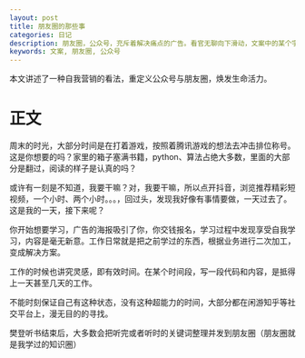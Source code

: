 ```yaml
---
layout: post
title: 朋友圈的那些事
categories: 日记
description: 朋友圈，公众号，充斥着解决痛点的广告。看官无聊向下滑动，文案中的某个字眼触动了你，你想解决某个问题吗？然后你去购买课程，缺少了输出。
keywords: 文案, 朋友圈, 公众号
---
```


本文讲述了一种自我营销的看法，重定义公众号与朋友圈，焕发生命活力。

# 正文
周末的时光，大部分时间是在打着游戏，按照着腾讯游戏的想法去冲击排位称号。这是你想要的吗？家里的箱子塞满书籍，python、算法占绝大多数，里面的大部分是翻过，阅读的样子是认真的吗？

或许有一刻是不知道，我要干嘛？对，我要干嘛，所以点开抖音，浏览推荐精彩短视频，一个小时、两个小时。。。，回过头，发现我好像有事情要做，一天过去了。这是我的一天，接下来呢？

你开始想要学习，广告的海报吸引了你，你交钱报名，学习过程中发现享受自我学习，内容是毫无新意。工作日常就是把之前学过的东西，根据业务进行二次加工，变成解决方案。

工作的时候也讲究灵感，即有效时间。在某个时间段，写一段代码和内容，是抵得上一天甚至几天的工作。

不能时刻保证自己有这种状态，没有这种超能力的时间，大部分都在闲游知乎等社交平台上，漫无目的的寻找。

樊登听书结束后，大多数会把听完或者听时的关键词整理并发到朋友圈（朋友圈就是我学过的知识圈）
